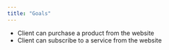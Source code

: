 ```yaml
---
title: "Goals"
---
```


- Client can purchase a product from the website
- Client can subscribe to a service from the website